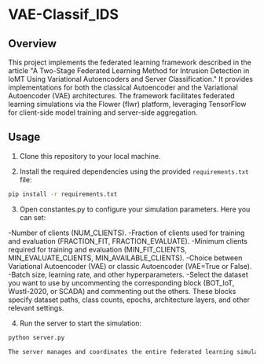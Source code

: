 # VAE-Classif_IDS
## Overview 
This project implements the federated learning framework described in the article "A Two-Stage Federated Learning Method for Intrusion Detection in IoMT Using Variational Autoencoders and Server Classification." It provides implementations for both the classical Autoencoder and the Variational Autoencoder (VAE) architectures. The framework facilitates federated learning simulations via the Flower (flwr) platform, leveraging TensorFlow for client-side model training and server-side aggregation.

## Usage
1. Clone this repository to your local machine.

2. Install the required dependencies using the provided `requirements.txt` file:

```bash
pip install -r requirements.txt
```
3. Open constantes.py to configure your simulation parameters. Here you can set:

-Number of clients (NUM_CLIENTS).
-Fraction of clients used for training and evaluation (FRACTION_FIT, FRACTION_EVALUATE).
-Minimum clients required for training and evaluation (MIN_FIT_CLIENTS, MIN_EVALUATE_CLIENTS, MIN_AVAILABLE_CLIENTS).
-Choice between Variational Autoencoder (VAE) or classic Autoencoder (VAE=True or False).
-Batch size, learning rate, and other hyperparameters.
-Select the dataset you want to use by uncommenting the corresponding block (BOT_IoT, Wustl-2020, or SCADA) and commenting out the others. These blocks specify dataset paths, class counts, epochs, architecture layers, and other relevant settings.

4. Run the server to start the simulation:

```bash
python server.py

The server manages and coordinates the entire federated learning simulation.






